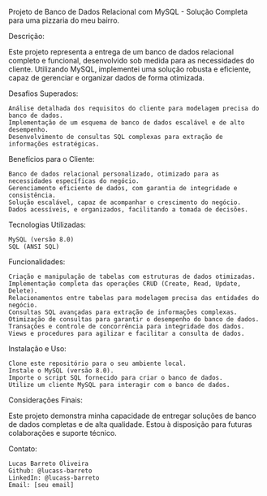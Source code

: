 Projeto de Banco de Dados Relacional com MySQL - Solução Completa para uma pizzaria do meu bairro.

Descrição:

Este projeto representa a entrega de um banco de dados relacional completo e funcional, desenvolvido sob medida para as necessidades do cliente. Utilizando MySQL, implementei uma solução robusta e eficiente, capaz de gerenciar e organizar dados de forma otimizada.

Desafios Superados:

    Análise detalhada dos requisitos do cliente para modelagem precisa do banco de dados.
    Implementação de um esquema de banco de dados escalável e de alto desempenho.
    Desenvolvimento de consultas SQL complexas para extração de informações estratégicas.

Benefícios para o Cliente:

    Banco de dados relacional personalizado, otimizado para as necessidades específicas do negócio.
    Gerenciamento eficiente de dados, com garantia de integridade e consistência.
    Solução escalável, capaz de acompanhar o crescimento do negócio.
    Dados acessíveis, e organizados, facilitando a tomada de decisões.

Tecnologias Utilizadas:

    MySQL (versão 8.0)
    SQL (ANSI SQL)

Funcionalidades:

    Criação e manipulação de tabelas com estruturas de dados otimizadas.
    Implementação completa das operações CRUD (Create, Read, Update, Delete).
    Relacionamentos entre tabelas para modelagem precisa das entidades do negócio.
    Consultas SQL avançadas para extração de informações complexas.
    Otimização de consultas para garantir o desempenho do banco de dados.
    Transações e controle de concorrência para integridade dos dados.
    Views e procedures para agilizar e facilitar a consulta de dados.

Instalação e Uso:

    Clone este repositório para o seu ambiente local.
    Instale o MySQL (versão 8.0).
    Importe o script SQL fornecido para criar o banco de dados.
    Utilize um cliente MySQL para interagir com o banco de dados.

Considerações Finais:

Este projeto demonstra minha capacidade de entregar soluções de banco de dados completas e de alta qualidade. Estou à disposição para futuras colaborações e suporte técnico.

Contato:

    Lucas Barreto Oliveira
    Github: @lucass-barreto
    LinkedIn: @lucass-barreto
    Email: [seu email]
